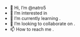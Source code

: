 - 👋 Hi, I’m @natro5 
- 👀 I’m interested in 
- 🌱 I’m currently learning .
- 💞️ I’m looking to collaborate on .
- 📫 How to reach me .

<!---
natro5/natro5 is a ✨ special ✨ repository because its `README.md` (this file) appears on your GitHub profile.
You can click the Preview link to take a look at your changes.
--->
